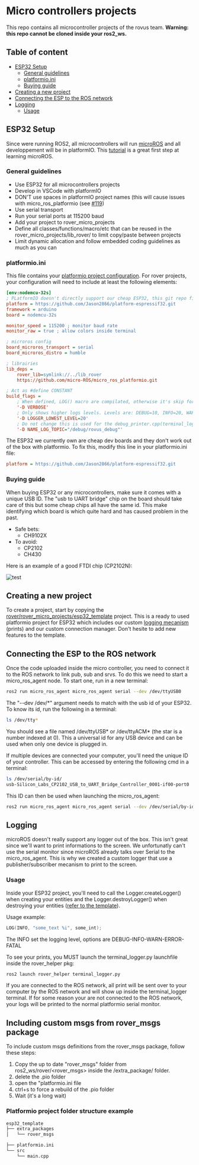 # Micro controllers projects
This repo contains all microcontroller projects of the rovus team. **Warning: this repo cannot be cloned inside your ros2_ws.**

## Table of content
- [ESP32 Setup](#esp32-setup)
  - [General guidelines](#general-guidelines)
  - [platformio.ini](#platformio.ini)
  - [Buying guide](#buying-guide)
- [Creating a new project](#creating-a-new-project)
- [Connecting the ESP to the ROS network](#connecting-the-esp-to-the-ros-network)
- [Logging](#logging)
  - [Usage](#usage)

## ESP32 Setup
Since were running ROS2, all microcontrollers will run [microROS](https://micro.ros.org/) and all developpement will be in platformIO. This [tutorial](https://www.youtube.com/watch?v=Nf7HP9y6Ovo) is a great first step at learning microROS.
### General guidelines
 - Use ESP32 for all microcontrollers projects
 - Develop in VSCode with platformIO
 - DON'T use spaces in platformIO project names (this will cause issues with micro_ros_platformio (see [#119](https://github.com/micro-ROS/micro_ros_platformio/issues/119)) 
 - Use serial transport
 - Run your serial ports at 115200 baud
 - Add your project to rover_micro_projects
 - Define all classes/functions/macro/etc that can be reused in the rover_micro_projects/lib_rover/ to limit copy/paste between projects
 - Limit dynamic allocation and follow embedded coding guidelines as much as you can

### platformio.ini
This file contains your [platformio project configuration](https://docs.platformio.org/en/latest/projectconf/index.html). For rover projects, your configuration will need to include at least the following elements:
```INI
[env:nodemcu-32s]
; PLatformIO doesn't directly support our cheap ESP32, this git repo fix this
platform = https://github.com/Jason2866/platform-espressif32.git
framework = arduino
board = nodemcu-32s

monitor_speed = 115200 ; monitor baud rate
monitor_raw = true ; allow colors inside terminal

; microros config
board_microros_transport = serial 
board_microros_distro = humble

; librairies
lib_deps = 
    rover_lib=symlink://../lib_rover
    https://github.com/micro-ROS/micro_ros_platformio.git

; Act as #define CONSTANT 
build_flags = 
    ; When defined, LOG() macro are compilated, otherwise it's skip for performance
	'-D VERBOSE'
    ; Only shows higher logs levels. Levels are: DEBUG=10, INFO=20, WARN=30, ERROR=40, FATAL=50
    '-D LOGGER_LOWEST_LEVEL=20'
    ; Do not change this is used for the debug_printer.cpp(terminal_logger.py)
    '-D NAME_LOG_TOPIC="/debug/rovus_debug"'
```

The ESP32 we currently own are cheap dev boards and they don't work out of the box with platformio. To fix this, modify this line in your platformio.ini file:
```INI
platform = https://github.com/Jason2866/platform-espressif32.git
```

### Buying guide
When buying ESP32 or any microcontrollers, make sure it comes with a unique USB ID. The "usb to UART bridge" chip on the board should take care of this but some cheap chips all have the same id. This make identifying which board is which quite hard and has caused problem in the past.
- Safe bets:
  - CH9102X
- To avoid:
  - CP2102 
  - CH430

Here is an example of a good FTDI chip (CP2102N):

![test](../doc/img/esp32-ftdi.gif)

## Creating a new project
To create a project, start by copying the [rover/rover_micro_projects/esp32_template](/esp32_template/) project. This is a ready to used platformio project for ESP32 which includes our custom [logging mecanism](logging) (prints) and our custom connection manager. Don't hesite to add new features to the template. 

## Connecting the ESP to the ROS network
Once the code uploaded inside the micro controller, you need to connect it to the ROS network to link pub, sub and srvs. To do this we need to start a micro_ros_agent node. To start one, run in a new terminal:
```bash
ros2 run micro_ros_agent micro_ros_agent serial --dev /dev/ttyUSB0
```
The "--dev /dev/*" argument needs to match with the usb id of your ESP32. To know its id, run the following in a terminal:
```bash
ls /dev/tty*
``` 
You should see a file named /dev/ttyUSB* or /dev/ttyACM* (the star is a number indexed at 0). This a universal id for any USB device and can be used when only one device is plugged in.

If multiple devices are connected your computer, you'll need the unique ID of your controller. This can be accessed by entering the following cmd in a terminal:
```bash
ls /dev/serial/by-id/
usb-Silicon_Labs_CP2102_USB_to_UART_Bridge_Controller_0001-if00-port0
```

This ID can then be used when launching the micro_ros_agent:
```bash
ros2 run micro_ros_agent micro_ros_agent serial --dev /dev/serial/by-id/usb-Silicon_Labs_CP2102_USB_to_UART_Bridge_Controller_0001-if00-port0
```

## Logging
microROS doesn't really support any logger out of the box. This isn't great since we'll want to print informations to the screen. We unfortunatly can't use the serial monitor since microROS already talks over Serial to the micro_ros_agent.
This is why we created a custom logger that use a publisher/subscriber mecanism to print to the screen.

### Usage
Inside your ESP32 project, you'll need to call the Logger.createLogger() when creating your entities and the Logger.destroyLogger() when destroying your entities ([refer to the template](/esp32_template/src/main.cpp)).

Usage example:
```cpp
LOG(INFO, "some_text %i", some_int);
```
The INFO set the logging level, options are DEBUG-INFO-WARN-ERROR-FATAL

To see your prints, you MUST launch the terminal_logger.py launchfile inside the rover_helper pkg:
```bash
ros2 launch rover_helper terminal_logger.py
```
If you are connected to the ROS network, all print will be sent over to your computer by the ROS network and will show up inside the terminal_logger terminal. If for some reason your are not connected to the ROS network, your logs will be printed to the normal platformio serial monitor.

## Including custom msgs from rover_msgs package
To include custom msgs definitions from the rover_msgs package, follow these steps:
  1. Copy the up to date "rover_msgs" folder from ros2_ws/rover/<rover_msgs> inside the <project-name>/extra_package/ folder.
  2. delete the .pio folder
  3. open the "platformio.ini file
  4. ctrl+s to force a rebuild of the .pio folder
  5. Wait (it's a long wait)

### Platformio project folder structure example

```bash
esp32_template
├── extra_packages
│   └── rover_msgs

├── platformio.ini
└── src
    └── main.cpp
```
